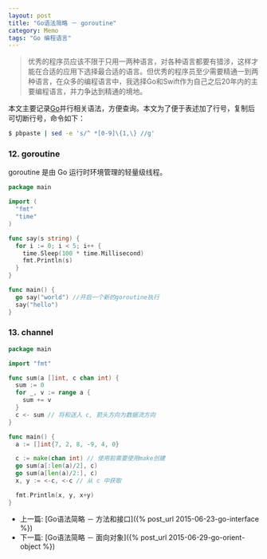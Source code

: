 ```yaml
---
layout: post
title: "Go语法简略 － goroutine"
category: Memo
tags: "Go 编程语言"
---
```


> 优秀的程序员应该不限于只用一两种语言，对各种语言都要有猎涉，这样才能在合适的应用下选择最合适的语言。但优秀的程序员至少需要精通一到两种语言，在众多的编程语言中，我选择Go和Swift作为自己之后20年内的主要编程语言，并力争达到精通的境地。

本文主要记录[Go](https://golang.org/)并行相关语法，方便查询。本文为了便于表述加了行号，复制后可切断行号，命令如下：

```sh
$ pbpaste | sed -e 's/^ *[0-9]\{1,\} //g'
```
<!-- more -->

### 12. goroutine
goroutine 是由 Go 运行时环境管理的轻量级线程。

```go
package main

import (
  "fmt"
  "time"
)

func say(s string) {
  for i := 0; i < 5; i++ {
    time.Sleep(100 * time.Millisecond)
    fmt.Println(s)
  }
}

func main() {
  go say("world") //开启一个新的goroutine执行
  say("hello")
}
```

<!-- more -->

### 13. channel

```go
package main

import "fmt"

func sum(a []int, c chan int) {
  sum := 0
  for _, v := range a {
    sum += v
  }
  c <- sum // 将和送入 c, 箭头方向为数据流方向
}

func main() {
  a := []int{7, 2, 8, -9, 4, 0}

  c := make(chan int) // 使用前需要使用make创建
  go sum(a[:len(a)/2], c)
  go sum(a[len(a)/2:], c)
  x, y := <-c, <-c // 从 c 中获取

  fmt.Println(x, y, x+y)
}
```

* 上一篇: [Go语法简略 － 方法和接口]({% post_url 2015-06-23-go-interface %})
* 下一篇: [Go语法简略 － 面向对象]({% post_url 2015-06-29-go-orient-object %})